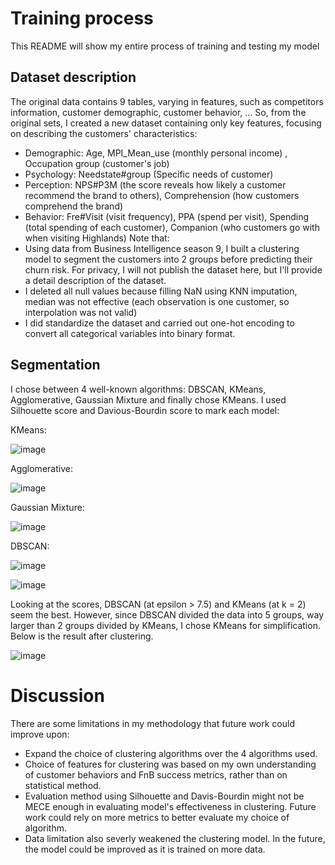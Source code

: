 # Training process
This README will show my entire process of training and testing my model

## Dataset description
The original data contains 9 tables, varying in features, such as competitors information, customer demographic, customer behavior, ...
So, from the original sets, I created a new dataset containing only key features, focusing on describing the customers' characteristics:
- Demographic: Age, MPI_Mean_use (monthly personal income) , Occupation group (customer's job)
- Psychology: Needstate#group (Specific needs of customer)
- Perception: NPS#P3M (the score reveals how likely a customer recommend the brand to others), Comprehension (how customers comprehend the brand)
- Behavior: Fre#Visit (visit frequency), PPA (spend per visit), Spending (total spending of each customer), Companion (who customers go with when visiting Highlands)
Note that:
- Using data from Business Intelligence season 9, I built a clustering model to segment the customers into 2 groups before predicting their churn risk.
For privacy, I will not publish the dataset here, but I'll provide a detail description of the dataset.
- I deleted all null values because filling NaN using KNN imputation, median was not effective (each observation is one customer, so interpolation was not valid)
- I did standardize the dataset and carried out one-hot encoding to convert all categorical variables into binary format.

## Segmentation
I chose between 4 well-known algorithms: DBSCAN, KMeans, Agglomerative, Gaussian Mixture and finally chose KMeans.
I used Silhouette score and Davious-Bourdin score to mark each model:

KMeans:

![image](https://github.com/user-attachments/assets/79bfbea4-060a-4058-8ce1-db6ee3e45f02)

Agglomerative:

![image](https://github.com/user-attachments/assets/b629f13d-d971-403e-a37f-9683bbe06e61)

Gaussian Mixture:

![image](https://github.com/user-attachments/assets/f2c21b35-cb63-429c-a2d7-17aa795a5b15)

DBSCAN:

![image](https://github.com/user-attachments/assets/8f8852da-732d-46d4-a906-4b999638e590)

![image](https://github.com/user-attachments/assets/c4858982-6153-4a47-9977-0dd0604e652c)

Looking at the scores, DBSCAN (at epsilon > 7.5) and KMeans (at k = 2) seem the best.
However, since DBSCAN divided the data into 5 groups, way larger than 2 groups divided by KMeans, I chose KMeans for simplification. Below is the result after clustering.

![image](https://github.com/user-attachments/assets/bb77395b-b8ad-4ed6-b47e-6e7bd7798f2a)

# Discussion
There are some limitations in my methodology that future work could improve upon:
- Expand the choice of clustering algorithms over the 4 algorithms used.
- Choice of features for clustering was based on my own understanding of customer behaviors and FnB success metrics, rather than on statistical method.
- Evaluation method using Silhouette and Davis-Bourdin might not be MECE enough in evaluating model's effectiveness in clustering. Future work could rely on more metrics to better evaluate my choice of algorithm.
- Data limitation also severly weakened the clustering model. In the future, the model could be improved as it is trained on more data.

